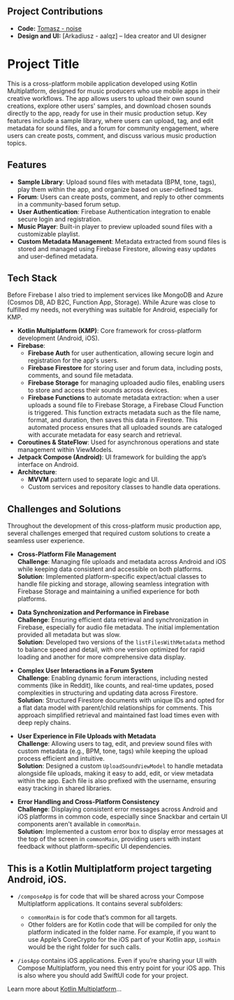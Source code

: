 ## Project Contributions

- **Code:** [Tomasz - noise](https://github.com/noisevisionproductions/)
- **Design and UI:** [Arkadiusz - aalqz] – Idea creator and UI designer

# Project Title

This is a cross-platform mobile application developed using Kotlin Multiplatform, designed for music producers who use mobile apps in their creative workflows.
The app allows users to upload their own sound creations, explore other users' samples, and download chosen sounds directly to the app, ready for use in their music production setup.
Key features include a sample library, where users can upload, tag, and edit metadata for sound files, and a forum for community engagement, where users can create posts, comment, and discuss various music production topics.

## Features

- **Sample Library**: Upload sound files with metadata (BPM, tone, tags), play them within the app, and organize based on user-defined tags.
- **Forum**: Users can create posts, comment, and reply to other comments in a community-based forum setup.
- **User Authentication**: Firebase Authentication integration to enable secure login and registration.
- **Music Player**: Built-in player to preview uploaded sound files with a customizable playlist.
- **Custom Metadata Management**: Metadata extracted from sound files is stored and managed using Firebase Firestore, allowing easy updates and user-defined metadata.

## Tech Stack

Before Firebase I also tried to implement services like MongoDB and Azure (Cosmos DB, AD B2C, Function App, Storage). While Azure was close to fulfilled my needs, not everything was suitable for Android, especially for KMP.

- **Kotlin Multiplatform (KMP)**: Core framework for cross-platform development (Android, iOS).
- **Firebase**:
  - **Firebase Auth** for user authentication, allowing secure login and registration for the app's users.
  - **Firebase Firestore** for storing user and forum data, including posts, comments, and sound file metadata.
  - **Firebase Storage** for managing uploaded audio files, enabling users to store and access their sounds across devices.
  - **Firebase Functions** to automate metadata extraction: when a user uploads a sound file to Firebase Storage, a Firebase Cloud Function is triggered. This function extracts metadata such as the file name, format, and duration, then saves this data in Firestore. This automated process ensures that all uploaded sounds are cataloged with accurate metadata for easy search and retrieval.
- **Coroutines & StateFlow**: Used for asynchronous operations and state management within ViewModels.
- **Jetpack Compose (Android)**: UI framework for building the app’s interface on Android.
- **Architecture**:
  - **MVVM** pattern used to separate logic and UI.
  - Custom services and repository classes to handle data operations.

## Challenges and Solutions

Throughout the development of this cross-platform music production app, several challenges emerged that required custom solutions to create a seamless user experience.

- **Cross-Platform File Management**  
  **Challenge**: Managing file uploads and metadata across Android and iOS while keeping data consistent and accessible on both platforms.  
  **Solution**: Implemented platform-specific expect/actual classes to handle file picking and storage, allowing seamless integration with Firebase Storage and maintaining a unified experience for both platforms.

- **Data Synchronization and Performance in Firebase**  
  **Challenge**: Ensuring efficient data retrieval and synchronization in Firebase, especially for audio file metadata. The initial implementation provided all metadata but was slow.  
  **Solution**: Developed two versions of the `listFilesWithMetadata` method to balance speed and detail, with one version optimized for rapid loading and another for more comprehensive data display.

- **Complex User Interactions in a Forum System**  
  **Challenge**: Enabling dynamic forum interactions, including nested comments (like in Reddit), like counts, and real-time updates, posed complexities in structuring and updating data across Firestore.  
  **Solution**: Structured Firestore documents with unique IDs and opted for a flat data model with parent/child relationships for comments. This approach simplified retrieval and maintained fast load times even with deep reply chains.

- **User Experience in File Uploads with Metadata**  
  **Challenge**: Allowing users to tag, edit, and preview sound files with custom metadata (e.g., BPM, tone, tags) while keeping the upload process efficient and intuitive.  
  **Solution**: Designed a custom `UploadSoundViewModel` to handle metadata alongside file uploads, making it easy to add, edit, or view metadata within the app. Each file is also prefixed with the username, ensuring easy tracking in shared libraries.

- **Error Handling and Cross-Platform Consistency**  
  **Challenge**: Displaying consistent error messages across Android and iOS platforms in common code, especially since Snackbar and certain UI components aren't available in `commonMain`.  
  **Solution**: Implemented a custom error box to display error messages at the top of the screen in `commonMain`, providing users with instant feedback without platform-specific UI dependencies.

## This is a Kotlin Multiplatform project targeting Android, iOS.

* `/composeApp` is for code that will be shared across your Compose Multiplatform applications.
  It contains several subfolders:
  - `commonMain` is for code that’s common for all targets.
  - Other folders are for Kotlin code that will be compiled for only the platform indicated in the folder name.
    For example, if you want to use Apple’s CoreCrypto for the iOS part of your Kotlin app,
    `iosMain` would be the right folder for such calls.

* `/iosApp` contains iOS applications. Even if you’re sharing your UI with Compose Multiplatform, 
  you need this entry point for your iOS app. This is also where you should add SwiftUI code for your project.


Learn more about [Kotlin Multiplatform](https://www.jetbrains.com/help/kotlin-multiplatform-dev/get-started.html)…